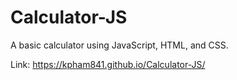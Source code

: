 # Calculator-JS

A basic calculator using JavaScript, HTML, and CSS.

Link: https://kpham841.github.io/Calculator-JS/
